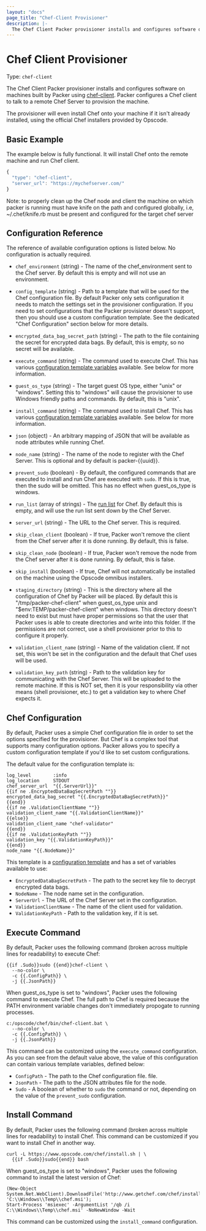```yaml
---
layout: "docs"
page_title: "Chef-Client Provisioner"
description: |-
  The Chef Client Packer provisioner installs and configures software on machines built by Packer using chef-client. Packer configures a Chef client to talk to a remote Chef Server to provision the machine.
---
```


# Chef Client Provisioner

Type: `chef-client`

The Chef Client Packer provisioner installs and configures software on machines built
by Packer using [chef-client](http://docs.opscode.com/chef_client.html).
Packer configures a Chef client to talk to a remote Chef Server to
provision the machine.

The provisioner will even install Chef onto your machine if it isn't already
installed, using the official Chef installers provided by Opscode.

## Basic Example

The example below is fully functional. It will install Chef onto the
remote machine and run Chef client.

```javascript
{
  "type": "chef-client",
  "server_url": "https://mychefserver.com/"
}
```

Note: to properly clean up the Chef node and client the machine on which
packer is running must have knife on the path and configured globally,
i.e, ~/.chef/knife.rb must be present and configured for the target chef server

## Configuration Reference

The reference of available configuration options is listed below. No
configuration is actually required.

* `chef_environment` (string) - The name of the chef_environment sent to the
  Chef server. By default this is empty and will not use an environment.

* `config_template` (string) - Path to a template that will be used for
  the Chef configuration file. By default Packer only sets configuration
  it needs to match the settings set in the provisioner configuration. If
  you need to set configurations that the Packer provisioner doesn't support,
  then you should use a custom configuration template. See the dedicated
  "Chef Configuration" section below for more details.

* `encrypted_data_bag_secret_path` (string) - The path to the file containing
  the secret for encrypted data bags. By default, this is empty, so no
  secret will be available.

* `execute_command` (string) - The command used to execute Chef. This has
  various [configuration template variables](/docs/templates/configuration-templates.html)
  available. See below for more information.

* `guest_os_type` (string) - The target guest OS type, either "unix" or
  "windows". Setting this to "windows" will cause the provisioner to use
  Windows friendly paths and commands. By default, this is "unix".

* `install_command` (string) - The command used to install Chef. This has
  various [configuration template variables](/docs/templates/configuration-templates.html)
  available. See below for more information.

* `json` (object) - An arbitrary mapping of JSON that will be available as
  node attributes while running Chef.

* `node_name` (string) - The name of the node to register with the Chef
  Server. This is optional and by default is packer-{{uuid}}.

* `prevent_sudo` (boolean) - By default, the configured commands that are
  executed to install and run Chef are executed with `sudo`. If this is true,
  then the sudo will be omitted. This has no effect when guest_os_type is
  windows.

* `run_list` (array of strings) - The [run list](http://docs.opscode.com/essentials_node_object_run_lists.html)
  for Chef. By default this is empty, and will use the run list sent
  down by the Chef Server.

* `server_url` (string) - The URL to the Chef server. This is required.

* `skip_clean_client` (boolean) - If true, Packer won't remove the client
  from the Chef server after it is done running. By default, this is false.

* `skip_clean_node` (boolean) - If true, Packer won't remove the node
  from the Chef server after it is done running. By default, this is false.

* `skip_install` (boolean) - If true, Chef will not automatically be installed
  on the machine using the Opscode omnibus installers.

* `staging_directory` (string) - This is the directory where all the configuration
  of Chef by Packer will be placed. By default this is "/tmp/packer-chef-client"
  when guest_os_type unix and "$env:TEMP/packer-chef-client" when windows.
  This directory doesn't need to exist but must have proper permissions so that
  the user that Packer uses is able to create directories and write into
  this folder. If the permissions are not correct, use a shell provisioner
  prior to this to configure it properly.

* `validation_client_name` (string) - Name of the validation client. If
  not set, this won't be set in the configuration and the default that Chef
  uses will be used.

* `validation_key_path` (string) - Path to the validation key for communicating
  with the Chef Server. This will be uploaded to the remote machine. If this
  is NOT set, then it is your responsibility via other means (shell provisioner,
  etc.) to get a validation key to where Chef expects it.

## Chef Configuration

By default, Packer uses a simple Chef configuration file in order to set
the options specified for the provisioner. But Chef is a complex tool that
supports many configuration options. Packer allows you to specify a custom
configuration template if you'd like to set custom configurations.

The default value for the configuration template is:

```liquid
log_level        :info
log_location     STDOUT
chef_server_url  "{{.ServerUrl}}"
{{if ne .EncryptedDataBagSecretPath ""}}
encrypted_data_bag_secret "{{.EncryptedDataBagSecretPath}}"
{{end}}
{{if ne .ValidationClientName ""}}
validation_client_name "{{.ValidationClientName}}"
{{else}}
validation_client_name "chef-validator"
{{end}}
{{if ne .ValidationKeyPath ""}}
validation_key "{{.ValidationKeyPath}}"
{{end}}
node_name "{{.NodeName}}"
```

This template is a [configuration template](/docs/templates/configuration-templates.html)
and has a set of variables available to use:

* `EncryptedDataBagSecretPath` - The path to the secret key file to decrypt encrypted data bags.
* `NodeName` - The node name set in the configuration.
* `ServerUrl` - The URL of the Chef Server set in the configuration.
* `ValidationClientName` - The name of the client used for validation.
* `ValidationKeyPath` - Path to the validation key, if it is set.

## Execute Command

By default, Packer uses the following command (broken across multiple lines
for readability) to execute Chef:

```liquid
{{if .Sudo}}sudo {{end}}chef-client \
  --no-color \
  -c {{.ConfigPath}} \
  -j {{.JsonPath}}
```

When guest_os_type is set to "windows", Packer uses the following command to
execute Chef. The full path to Chef is required because the PATH environment
variable changes don't immediately propogate to running processes.

```
c:/opscode/chef/bin/chef-client.bat \
  --no-color \
  -c {{.ConfigPath}} \
  -j {{.JsonPath}}
```

This command can be customized using the `execute_command` configuration.
As you can see from the default value above, the value of this configuration
can contain various template variables, defined below:

* `ConfigPath` - The path to the Chef configuration file.
  file.
* `JsonPath` - The path to the JSON attributes file for the node.
* `Sudo` - A boolean of whether to `sudo` the command or not, depending on
  the value of the `prevent_sudo` configuration.

## Install Command

By default, Packer uses the following command (broken across multiple lines
for readability) to install Chef. This command can be customized if you want
to install Chef in another way.

```text
curl -L https://www.opscode.com/chef/install.sh | \
  {{if .Sudo}}sudo{{end}} bash
```

When guest_os_type is set to "windows", Packer uses the following command to
install the latest version of Chef:

```
(New-Object System.Net.WebClient).DownloadFile('http://www.getchef.com/chef/install.msi', 'C:\\Windows\\Temp\\chef.msi');
Start-Process 'msiexec' -ArgumentList '/qb /i C:\\Windows\\Temp\\chef.msi' -NoNewWindow -Wait
```

This command can be customized using the `install_command` configuration.
